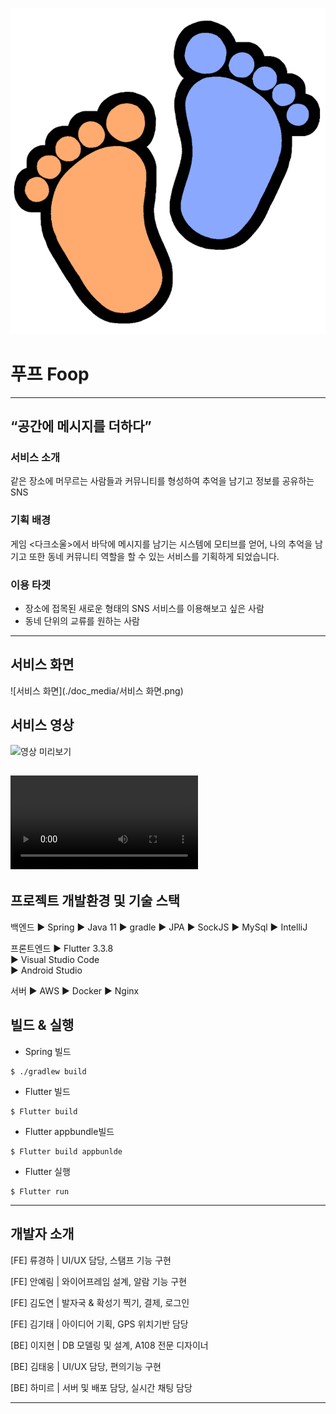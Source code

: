 ![로고](./doc_media/로고_기본.png)


# 푸프 Foop

---

## “공간에 메시지를 더하다”

### 서비스 소개
같은 장소에 머무르는 사람들과 커뮤니티를 형성하여 추억을 남기고 정보를 공유하는 SNS

### 기획 배경
게임 <다크소울>에서 바닥에 메시지를 남기는 시스템에 모티브를 얻어, 나의 추억을 남기고 또한 동네 커뮤니티 역할을 할 수 있는 서비스를 기획하게 되었습니다.

### 이용 타겟
- 장소에 접목된 새로운 형태의 SNS 서비스를 이용해보고 싶은 사람
- 동네 단위의 교류를 원하는 사람

---

## 서비스 화면
![서비스 화면](./doc_media/서비스 화면.png)

## 서비스 영상
![영상 미리보기](./doc_media/영상미리보기.gif)

![🔗 서비스 소개 영상 보기](/exec/자율PJT_서울_1반_A108_UCC경진대회.mp4)
---

## 프로젝트 개발환경 및 기술 스택

백엔드
▶ Spring
▶ Java 11
▶ gradle
▶ JPA
▶ SockJS
▶ MySql
▶ IntelliJ

프론트엔드
▶ Flutter 3.3.8  
▶ Visual Studio Code  
▶ Android Studio  

서버
▶ AWS
▶ Docker
▶ Nginx 

## 빌드 & 실행

- Spring 빌드
```
$ ./gradlew build
```
- Flutter 빌드
```
$ Flutter build
```
- Flutter appbundle빌드
```
$ Flutter build appbunlde
```
- Flutter 실행
```
$ Flutter run 
```

---

## 개발자 소개

[FE] 류경하 | UI/UX 담당, 스탬프 기능 구현

[FE] 안예림 | 와이어프레임 설계, 알람 기능 구현

[FE] 김도연 | 발자국 & 확성기 찍기, 결제, 로그인

[FE] 김기태 | 아이디어 기획, GPS 위치기반 담당

[BE] 이지현 | DB 모델링 및 설계, A108 전문 디자이너

[BE] 김태웅 | UI/UX 담당, 편의기능 구현

[BE] 하미르 | 서버 및 배포 담당, 실시간 채팅 담당


---
